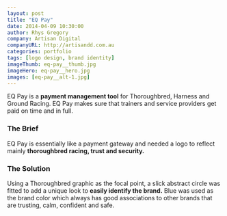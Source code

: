 ```yaml
---
layout: post
title: "EQ Pay"
date: 2014-04-09 10:30:00
author: Rhys Gregory
company: Artisan Digital
companyURL: http://artisandd.com.au
categories: portfolio
tags: [logo design, brand identity]
imageThumb: eq-pay__thumb.jpg
imageHero: eq-pay__hero.jpg
images: [eq-pay__alt-1.jpg]
---
```

EQ Pay is a **payment management tool** for Thoroughbred, Harness and Ground Racing. EQ Pay makes sure that trainers and service providers get paid on time and in full.

### The Brief
EQ Pay is essentially like a payment gateway and needed a logo to reflect mainly **thoroughbred racing, trust and security.**

### The Solution
Using a Thoroughbred graphic as the focal point, a slick abstract circle was fitted to add a unique look to **easily identify the brand.** Blue was used as the brand color which always has good associations to other brands that are trusting, calm, confident and safe.